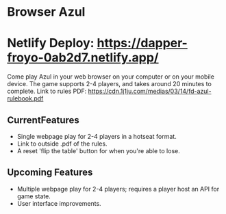 # Browser Azul

# Netlify Deploy: https://dapper-froyo-0ab2d7.netlify.app/

Come play Azul in your web browser on your computer or on your mobile device. The game
supports 2-4 players, and takes around 20 minutes to complete.
Link to rules PDF: https://cdn.1j1ju.com/medias/03/14/fd-azul-rulebook.pdf

## CurrentFeatures

- Single webpage play for 2-4 players in a hotseat format.
- Link to outside .pdf of the rules.
- A reset 'flip the table' button for when you're able to lose.

## Upcoming Features

- Multiple webpage play for 2-4 players; requires a player host an API for game state.
- User interface improvements.


